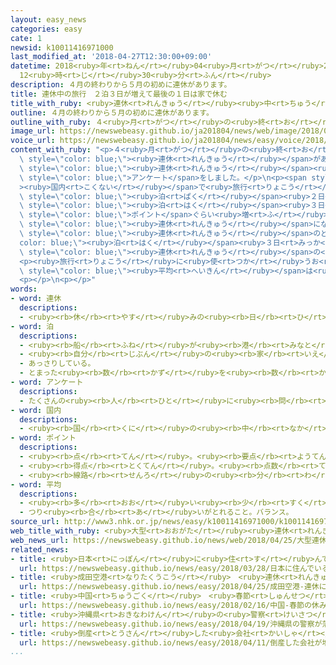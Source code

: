 ```yaml
---
layout: easy_news
categories: easy
cate: 1
newsid: k10011416971000
last_modified_at: '2018-04-27T12:30:00+09:00'
datetime: 2018<ruby>年<rt>ねん</rt></ruby>04<ruby>月<rt>がつ</rt></ruby>27<ruby>日<rt>にち</rt></ruby>
  12<ruby>時<rt>じ</rt></ruby>30<ruby>分<rt>ふん</rt></ruby>
description: ４月の終わりから５月の初めに連休があります。
title: 連休中の旅行　２泊３日が増えて最後の１日は家で休む
title_with_ruby: <ruby>連休<rt>れんきゅう</rt></ruby><ruby>中<rt>ちゅう</rt></ruby>の<ruby>旅行<rt>りょこう</rt></ruby>　２<ruby>泊<rt>はく</rt></ruby><ruby>３日<rt>みっか</rt></ruby>が<ruby>増<rt>ふ</rt></ruby>えて<ruby>最後<rt>さいご</rt></ruby>の１<ruby>日<rt>にち</rt></ruby>は<ruby>家<rt>いえ</rt></ruby>で<ruby>休<rt>やす</rt></ruby>む
outline: ４月の終わりから５月の初めに連休があります。
outline_with_ruby: ４<ruby>月<rt>がつ</rt></ruby>の<ruby>終<rt>お</rt></ruby>わりから５<ruby>月<rt>がつ</rt></ruby>の<ruby>初<rt>はじ</rt></ruby>めに<ruby>連休<rt>れんきゅう</rt></ruby>があります。
image_url: https://newswebeasy.github.io/ja201804/news/web/image/2018/04/25/K10011416971_1804251522_1804251523_01_02.jpg
voice_url: https://newswebeasy.github.io/ja201804/news/easy/voice/2018/04/27/k10011416971000.mp4
content_with_ruby: "<p>４<ruby>月<rt>がつ</rt></ruby>の<ruby>終<rt>お</rt></ruby>わりから５<ruby>月<rt>がつ</rt></ruby>の<ruby>初<rt>はじ</rt></ruby>めに<span\
  \ style=\"color: blue;\"><ruby>連休<rt>れんきゅう</rt></ruby></span>があります。<ruby>旅行<rt>りょこう</rt></ruby>の<ruby>会社<rt>かいしゃ</rt></ruby>のＪＴＢは<span\
  \ style=\"color: blue;\"><ruby>連休<rt>れんきゅう</rt></ruby></span><ruby>中<rt>ちゅう</rt></ruby>の<ruby>旅行<rt>りょこう</rt></ruby>の<ruby>予定<rt>よてい</rt></ruby>について<ruby>日本<rt>にっぽん</rt></ruby>の１２００<ruby>人<rt>にん</rt></ruby>に<span\
  \ style=\"color: blue;\">アンケート</span>をしました。</p>\n<p><span style=\"color: blue;\"\
  ><ruby>国内<rt>こくない</rt></ruby></span>で<ruby>旅行<rt>りょこう</rt></ruby>をする<ruby>人<rt>ひと</rt></ruby>に<ruby>何<rt>なん</rt></ruby><ruby>日<rt>にち</rt></ruby>ぐらい<ruby>旅行<rt>りょこう</rt></ruby>をするか<ruby>聞<rt>き</rt></ruby>きました。「１<span\
  \ style=\"color: blue;\"><ruby>泊<rt>ぱく</rt></ruby></span><ruby>２日<rt>ふつか</rt></ruby>」は<ruby>去年<rt>きょねん</rt></ruby>とほとんど<ruby>同<rt>おな</rt></ruby>じで４３％でしたが、「２<span\
  \ style=\"color: blue;\"><ruby>泊<rt>はく</rt></ruby></span><ruby>３日<rt>みっか</rt></ruby>」は<ruby>去年<rt>きょねん</rt></ruby>より９<span\
  \ style=\"color: blue;\">ポイント</span>ぐらい<ruby>増<rt>ふ</rt></ruby>えて３８％でした。</p>\n<p><ruby>今年<rt>ことし</rt></ruby>は４<ruby>月<rt>がつ</rt></ruby>２８<ruby>日<rt>にち</rt></ruby>から３０<ruby>日<rt>にち</rt></ruby>までと、５<ruby>月<rt>がつ</rt></ruby><ruby>３日<rt>みっか</rt></ruby>から<ruby>６日<rt>むいか</rt></ruby>までが<span\
  \ style=\"color: blue;\"><ruby>連休<rt>れんきゅう</rt></ruby></span>になる<ruby>人<rt>ひと</rt></ruby>が<ruby>多<rt>おお</rt></ruby>いため、この２つの<span\
  \ style=\"color: blue;\"><ruby>連休<rt>れんきゅう</rt></ruby></span>のどちらかに２<span style=\"\
  color: blue;\"><ruby>泊<rt>はく</rt></ruby></span><ruby>３日<rt>みっか</rt></ruby>で<ruby>旅行<rt>りょこう</rt></ruby>をする<ruby>人<rt>ひと</rt></ruby>が<ruby>増<rt>ふ</rt></ruby>えたようです。<span\
  \ style=\"color: blue;\"><ruby>連休<rt>れんきゅう</rt></ruby></span>の<ruby>最後<rt>さいご</rt></ruby>の１<ruby>日<rt>にち</rt></ruby>は<ruby>家<rt>いえ</rt></ruby>で<ruby>休<rt>やす</rt></ruby>みたいと<ruby>答<rt>こた</rt></ruby>えた<ruby>人<rt>ひと</rt></ruby>は４８％いました。</p>\n\
  <p><ruby>旅行<rt>りょこう</rt></ruby>に<ruby>使<rt>つか</rt></ruby>うお<ruby>金<rt>かね</rt></ruby>の<span\
  \ style=\"color: blue;\"><ruby>平均<rt>へいきん</rt></ruby></span>は<ruby>１人<rt>ひとり</rt></ruby>３<ruby>万<rt>まん</rt></ruby>６２００<ruby>円<rt>えん</rt></ruby>で、<ruby>去年<rt>きょねん</rt></ruby>より<ruby>少<rt>すこ</rt></ruby>し<ruby>増<rt>ふ</rt></ruby>えています。</p>\n\
  <p></p>\n<p></p>"
words:
- word: 連休
  descriptions:
  - <ruby><rb>休</rb><rt>やす</rt></ruby>みの<ruby><rb>日</rb><rt>ひ</rt></ruby>が<ruby><rb>続</rb><rt>つづ</rt></ruby>くこと。また、<ruby><rb>続</rb><rt>つづ</rt></ruby>いた<ruby><rb>休日</rb><rt>きゅうじつ</rt></ruby>。
- word: 泊
  descriptions:
  - <ruby><rb>船</rb><rt>ふね</rt></ruby>が<ruby><rb>港</rb><rt>みなと</rt></ruby>にとまる。
  - <ruby><rb>自分</rb><rt>じぶん</rt></ruby>の<ruby><rb>家</rb><rt>いえ</rt></ruby>でない<ruby><rb>所</rb><rt>ところ</rt></ruby>にとまる。
  - あっさりしている。
  - とまった<ruby><rb>数</rb><rt>かず</rt></ruby>を<ruby><rb>数</rb><rt>かぞ</rt></ruby>えることば。
- word: アンケート
  descriptions:
  - たくさんの<ruby><rb>人</rb><rt>ひと</rt></ruby>に<ruby><rb>問</rb><rt>と</rt></ruby>い<ruby><rb>合</rb><rt>あ</rt></ruby>わせ、<ruby><rb>答</rb><rt>こた</rt></ruby>えを<ruby><rb>書</rb><rt>か</rt></ruby>いてもらって、<ruby><rb>人</rb><rt>ひと</rt></ruby>の<ruby><rb>考</rb><rt>かんが</rt></ruby>えを<ruby><rb>調</rb><rt>しら</rt></ruby>べる<ruby><rb>方法</rb><rt>ほうほう</rt></ruby>。
- word: 国内
  descriptions:
  - <ruby><rb>国</rb><rt>くに</rt></ruby>の<ruby><rb>中</rb><rt>なか</rt></ruby>。<ruby><rb>領土</rb><rt>りょうど</rt></ruby>の<ruby><rb>内側</rb><rt>うちがわ</rt></ruby>。
- word: ポイント
  descriptions:
  - <ruby><rb>点</rb><rt>てん</rt></ruby>。<ruby><rb>要点</rb><rt>ようてん</rt></ruby>。
  - <ruby><rb>得点</rb><rt>とくてん</rt></ruby>。<ruby><rb>点数</rb><rt>てんすう</rt></ruby>。
  - <ruby><rb>線路</rb><rt>せんろ</rt></ruby>の<ruby><rb>分</rb><rt>わ</rt></ruby>かれ<ruby><rb>目</rb><rt>め</rt></ruby>で、<ruby><rb>車両</rb><rt>しゃりょう</rt></ruby>を<ruby><rb>別</rb><rt>べつ</rt></ruby>の<ruby><rb>線</rb><rt>せん</rt></ruby>に<ruby><rb>入</rb><rt>い</rt></ruby>れかえる<ruby><rb>仕</rb><rt>し</rt></ruby>かけ。<ruby><rb>転</rb><rt>てん</rt></ruby>てつ<ruby><rb>機</rb><rt>き</rt></ruby>。
- word: 平均
  descriptions:
  - <ruby><rb>多</rb><rt>おお</rt></ruby>い<ruby><rb>少</rb><rt>すく</rt></ruby>ないや<ruby><rb>高</rb><rt>たか</rt></ruby>い<ruby><rb>低</rb><rt>ひく</rt></ruby>いなどがないように、ならすこと。
  - つり<ruby><rb>合</rb><rt>あ</rt></ruby>いがとれること。バランス。
source_url: http://www3.nhk.or.jp/news/easy/k10011416971000/k10011416971000.html
web_title_with_ruby: <ruby>大型<rt>おおがた</rt></ruby><ruby>連休<rt>れんきゅう</rt></ruby>は「２<ruby>泊<rt>はく</rt></ruby>３<ruby>日<rt>にち</rt></ruby>」と「<ruby>インスタ<rt>いんすた</rt></ruby><ruby>映<rt>は</rt></ruby>え」
web_news_url: https://newswebeasy.github.io/news/web/2018/04/25/大型連休は2泊3日とインスタ映え
related_news:
- title: <ruby>日本<rt>にっぽん</rt></ruby>に<ruby>住<rt>す</rt></ruby>んでいる<ruby>外国人<rt>がいこくじん</rt></ruby>は２５６<ruby>万<rt>まん</rt></ruby><ruby>人<rt>にん</rt></ruby>　<ruby>今<rt>いま</rt></ruby>までで<ruby>最<rt>もっと</rt></ruby>も<ruby>多<rt>おお</rt></ruby>い
  url: https://newswebeasy.github.io/news/easy/2018/03/28/日本に住んでいる外国人は256万人-今までで最も多い
- title: <ruby>成田空港<rt>なりたくうこう</rt></ruby>　<ruby>連休<rt>れんきゅう</rt></ruby>に<ruby>国際線<rt>こくさいせん</rt></ruby>を<ruby>利用<rt>りよう</rt></ruby>する<ruby>人<rt>ひと</rt></ruby>は８６<ruby>万<rt>まん</rt></ruby><ruby>人<rt>にん</rt></ruby><ruby>以上<rt>いじょう</rt></ruby>
  url: https://newswebeasy.github.io/news/easy/2018/04/25/成田空港-連休に国際線を利用する人は86万人以上
- title: <ruby>中国<rt>ちゅうごく</rt></ruby>　<ruby>春節<rt>しゅんせつ</rt></ruby>の<ruby>休<rt>やす</rt></ruby>みに６５０<ruby>万<rt>まん</rt></ruby><ruby>人<rt>にん</rt></ruby>が<ruby>外国<rt>がいこく</rt></ruby><ruby>旅行<rt>りょこう</rt></ruby>に<ruby>行<rt>い</rt></ruby>く
  url: https://newswebeasy.github.io/news/easy/2018/02/16/中国-春節の休みに650万人が外国旅行に行く
- title: <ruby>沖縄県<rt>おきなわけん</rt></ruby>の<ruby>警察<rt>けいさつ</rt></ruby>が<ruby>落<rt>お</rt></ruby>とし<ruby>物<rt>もの</rt></ruby>の<ruby>仕事<rt>しごと</rt></ruby>をする<ruby>係<rt>かかり</rt></ruby>をつくる
  url: https://newswebeasy.github.io/news/easy/2018/04/19/沖縄県の警察が落とし物の仕事をする係をつくる
- title: <ruby>倒産<rt>とうさん</rt></ruby>した<ruby>会社<rt>かいしゃ</rt></ruby>が<ruby>増<rt>ふ</rt></ruby>える　<ruby>働<rt>はたら</rt></ruby>く<ruby>人<rt>ひと</rt></ruby>が<ruby>足<rt>た</rt></ruby>りないことなどが<ruby>原因<rt>げんいん</rt></ruby>
  url: https://newswebeasy.github.io/news/easy/2018/04/11/倒産した会社が増える-働く人が足りないことなどが原因
...
```

